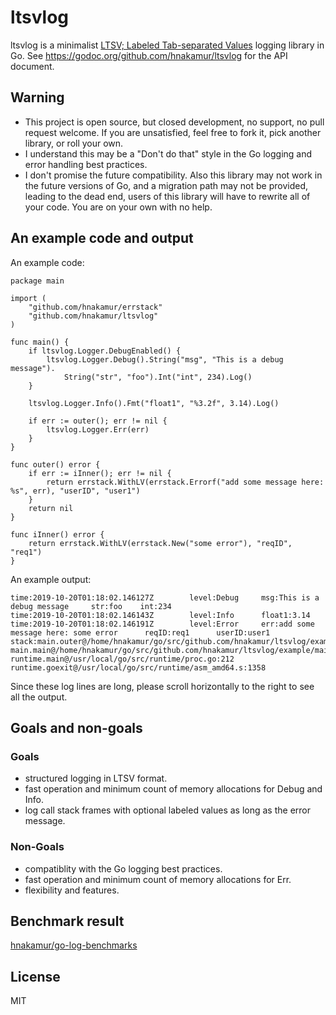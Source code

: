 ltsvlog
=======

ltsvlog is a minimalist [LTSV; Labeled Tab-separated Values](http://ltsv.org/) logging library in Go.
See https://godoc.org/github.com/hnakamur/ltsvlog for the API document.

## Warning

* This project is open source, but closed development, no support, no pull request welcome. If you are unsatisfied, feel free to fork it, pick another library, or roll your own.
* I understand this may be a "Don't do that" style in the Go logging and error handling best practices.
* I don't promise the future compatibility. Also this library may not work in the future versions of Go, and a migration path may not be provided, leading to the dead end, users of this library will have to rewrite all of your code. You are on your own with no help.

## An example code and output

An example code:

```
package main

import (
	"github.com/hnakamur/errstack"
	"github.com/hnakamur/ltsvlog"
)

func main() {
	if ltsvlog.Logger.DebugEnabled() {
		ltsvlog.Logger.Debug().String("msg", "This is a debug message").
			String("str", "foo").Int("int", 234).Log()
	}

	ltsvlog.Logger.Info().Fmt("float1", "%3.2f", 3.14).Log()

	if err := outer(); err != nil {
		ltsvlog.Logger.Err(err)
	}
}

func outer() error {
	if err := iInner(); err != nil {
		return errstack.WithLV(errstack.Errorf("add some message here: %s", err), "userID", "user1")
	}
	return nil
}

func iInner() error {
	return errstack.WithLV(errstack.New("some error"), "reqID", "req1")
}
```

An example output:

```
time:2019-10-20T01:18:02.146127Z        level:Debug     msg:This is a debug message     str:foo    int:234
time:2019-10-20T01:18:02.146143Z        level:Info      float1:3.14
time:2019-10-20T01:18:02.146191Z        level:Error     err:add some message here: some error      reqID:req1      userID:user1    stack:main.outer@/home/hnakamur/go/src/github.com/hnakamur/ltsvlog/example/main.go:23 main.main@/home/hnakamur/go/src/github.com/hnakamur/ltsvlog/example/main.go:16 runtime.main@/usr/local/go/src/runtime/proc.go:212 runtime.goexit@/usr/local/go/src/runtime/asm_amd64.s:1358
```

Since these log lines are long, please scroll horizontally to the right to see all the output.

## Goals and non-goals

### Goals

* structured logging in LTSV format.
* fast operation and minimum count of memory allocations for Debug and Info.
* log call stack frames with optional labeled values as long as the error message.

### Non-Goals

* compatiblity with the Go logging best practices.
* fast operation and minimum count of memory allocations for Err.
* flexibility and features.

## Benchmark result
[hnakamur/go-log-benchmarks](https://github.com/hnakamur/go-log-benchmarks)

## License
MIT
